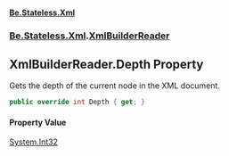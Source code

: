 #### [Be.Stateless.Xml](README.md 'README')
### [Be.Stateless.Xml](Be.Stateless.Xml.md 'Be.Stateless.Xml').[XmlBuilderReader](XmlBuilderReader.md 'Be.Stateless.Xml.XmlBuilderReader')

## XmlBuilderReader.Depth Property

Gets the depth of the current node in the XML document.

```csharp
public override int Depth { get; }
```

#### Property Value
[System.Int32](https://docs.microsoft.com/en-us/dotnet/api/System.Int32 'System.Int32')